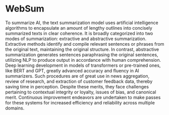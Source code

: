 # WebSum
To summarize AI, the text summarization model uses artificial intelligence 
algorithms to encapsulate an amount of lengthy outlines into concisely 
summarized texts in clear coherence. It is broadly categorized into two modes 
of 
summarization: extractive and abstractive summarization. Extractive 
methods identify and compile relevant sentences or phrases from the original 
text, maintaining the original structure. In contrast, abstractive summarization 
generates sentences paraphrasing the original sentences, utilizing NLP to 
produce output in accordance with human comprehension. 
Deep learning development in models of transformers or pre-trained ones, like 
BERT and GPT, greatly advanced accuracy and fluency in AI summarizers. 
Such procedures are of great use in news aggregation, review of research, and 
extraction of customer feedback data, thereby saving time in perception. 
Despite these merits, they face challenges pertaining to contextual integrity or 
loyalty, issues of bias, and canonical merit. Continuous improvement 
endeavors are undertaken to make passes for these systems for increased 
efficiency and reliability across multiple domains. 
